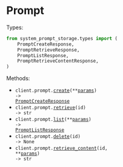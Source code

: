 # Prompt

Types:

```python
from system_prompt_storage.types import (
    PromptCreateResponse,
    PromptRetrieveResponse,
    PromptListResponse,
    PromptRetrieveContentResponse,
)
```

Methods:

- <code title="post /prompt">client.prompt.<a href="./src/system_prompt_storage/resources/prompt.py">create</a>(\*\*<a href="src/system_prompt_storage/types/prompt_create_params.py">params</a>) -> <a href="./src/system_prompt_storage/types/prompt_create_response.py">PromptCreateResponse</a></code>
- <code title="get /prompt/{id}">client.prompt.<a href="./src/system_prompt_storage/resources/prompt.py">retrieve</a>(id) -> str</code>
- <code title="get /prompts">client.prompt.<a href="./src/system_prompt_storage/resources/prompt.py">list</a>(\*\*<a href="src/system_prompt_storage/types/prompt_list_params.py">params</a>) -> <a href="./src/system_prompt_storage/types/prompt_list_response.py">PromptListResponse</a></code>
- <code title="delete /prompt/{id}">client.prompt.<a href="./src/system_prompt_storage/resources/prompt.py">delete</a>(id) -> None</code>
- <code title="get /prompt/{id}/content">client.prompt.<a href="./src/system_prompt_storage/resources/prompt.py">retrieve_content</a>(id, \*\*<a href="src/system_prompt_storage/types/prompt_retrieve_content_params.py">params</a>) -> str</code>
